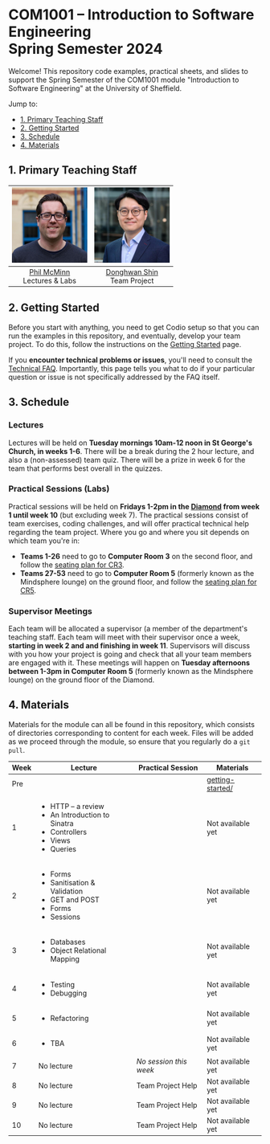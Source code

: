 # COM1001 – Introduction to Software Engineering <br /> Spring Semester 2024

Welcome! This repository code examples, practical sheets, and slides to support the Spring Semester of the COM1001 module "Introduction to Software Engineering" at the University of Sheffield.

Jump to:
* [1. Primary Teaching Staff](#1-primary-teaching-staff)
* [2. Getting Started](#2-getting-started)
* [3. Schedule](#3-schedule)
* [4. Materials](#4-materials)

## 1. Primary Teaching Staff

  |<img src=".images/phil.jpg" width="150"/> | <img src=".images/donghwan.jpg" width="150"/>|
  |:----------------------------------------:|:--------------------------------------------:|
  | [Phil McMinn](https://mcminn.info) <br /> Lectures & Labs | [Donghwan Shin](https://www.dshin.info) <br /> Team Project |

## 2. Getting Started

Before you start with anything, you need to get Codio setup so that you can  run the examples in this repository, and eventually, develop your team project. To do this, follow the instructions on the [Getting Started](getting-started.md) page.

If you **encounter technical problems or issues**, you'll need to consult the [Technical FAQ](technical-FAQ.md). Importantly, this page tells you what to do if your particular question or issue is not specifically addressed by the FAQ  itself. 

## 3. Schedule

### Lectures

Lectures will be held on **Tuesday mornings 10am-12 noon in St George's Church, in weeks 1-6**. There will be a break during the 2 hour lecture, and also a (non-assessed) team quiz. There will be a prize in week 6 for the team that performs best overall in the quizzes. 

### Practical Sessions (Labs)

Practical sessions will be held on **Fridays 1-2pm in the [Diamond](https://www.sheffield.ac.uk/engineering/diamond-engineering/floor-plans) from week 1 until week 10** (but excluding week 7). The practical sessions consist of team exercises, coding challenges, and will offer practical technical help regarding the team project. 
Where you go and where you sit depends on which team you're in:

* **Teams 1-26** need to go to **Computer Room 3** on the second floor, and follow the [seating plan for CR3](cr3-seating-plan.pdf).
* **Teams 27-53** need to go to **Computer Room 5** (formerly known as the Mindsphere lounge) on the ground floor, and follow the [seating plan for CR5](cr5-seating-plan.pdf).

### Supervisor Meetings

Each team will be allocated a supervisor (a member of the department's teaching staff. Each team will meet with their supervisor once a week, **starting in week 2 and and finishing in week 11**. Supervisors will discuss with you how your project is going and check that all your team members are engaged with it. These meetings will happen on **Tuesday afternoons between 1-3pm in Computer Room 5** (formerly known as the Mindsphere lounge) on the ground floor of the Diamond.

## 4. Materials

Materials for the module can all be found in this repository, which consists of directories corresponding to content for each week. Files will be added as we proceed through the module, so ensure that you regularly do a `git pull`.

| Week | Lecture | Practical Session | Materials |
|------|---------|-----|-----------|
| Pre  | | | [getting-started/](``getting-started/``)|
| 1    | <ul><li>HTTP – a review</li><li>An Introduction to Sinatra</li><li>Controllers</li><li>Views</li><li>Queries</li></ul>| | Not available yet|
|2     | <ul><li>Forms</li><li>Sanitisation & Validation</li><li>GET and POST</li><li>Forms</li><li>Sessions</li></ul> | | Not available yet|
|3     | <ul><li>Databases</li><li>Object Relational Mapping</li></ul> | | Not available yet|
|4     | <ul><li>Testing</li><li>Debugging</li></ul> | | Not available yet| 
|5     | <ul><li>Refactoring</li></ul> | | Not available yet|
|6     | <ul><li>TBA</li></ul> | | Not available yet|
|7     | No lecture | *No session this week* | Not available yet|
|8     | No lecture | Team Project Help | Not available yet|
|9     | No lecture | Team Project Help | Not available yet|
|10    | No lecture | Team Project Help | Not available yet|
